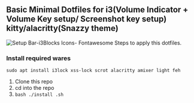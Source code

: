 ## Basic Minimal Dotfiles for i3(Volume Indicator + Volume Key setup/ Screenshot key setup) kitty/alacritty(Snazzy theme)

![Setup](https://images2.imgbox.com/d0/01/qzwFg78G_o.jpg)
 Bar-i3Blocks
 Icons- Fontawesome
Steps to apply this dotfiles.

### Install required wares
``` sudo apt install i3lock xss-lock scrot alacritty amixer light feh ```

1. Clone this repo
2. cd into the repo
3. ```bash ./install .sh```
